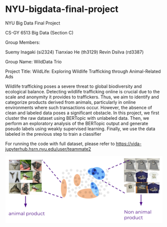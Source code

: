 # NYU-bigdata-final-project
NYU Big Data Final Project 

CS-GY 6513 Big Data (Section C)

Group Members:

Suemy Inagaki (si2324)
Tianxiao He (th3129)
Revin Dsilva (rd3387)

Group Name: WildData Trio

Project Title: WildLife: Exploring Wildlife Trafficking through Animal-Related Ads

Wildlife trafficking poses a severe threat to global biodiversity and ecological balance. Detecting wildlife trafficking online is crucial due to the scale and anonymity it provides to traffickers. Thus, we aim to identify and categorize products derived from animals, particularly in online environments where such transactions occur. However, the absence of clean and labeled data poses a significant obstacle. In this project, we first cluster the raw dataset using BERTopic with unlabeled data. Then, we perform an exploratory analysis of the BERTopic output and generate pseudo labels using weakly supervised learning. Finally, we use the data labeled in the previous step to train a classifier


For running the code with full dataset, please refer to https://vida-jupyterhub.hsrn.nyu.edu/user/teammate2

![screenshot](results/labeling.png)
